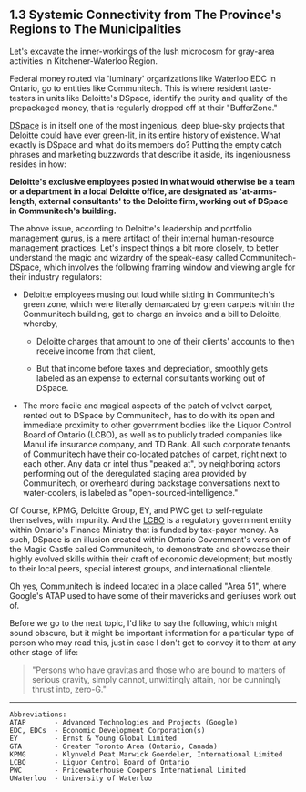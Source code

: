 ## 1.3 Systemic Connectivity from The Province's Regions to The Municipalities 

Let's excavate the inner-workings of the lush microcosm for gray-area activities in Kitchener-Waterloo Region.

Federal money routed via 'luminary' organizations like Waterloo EDC in Ontario, go to entities like Communitech. This is where resident taste-testers in units like Deloitte's DSpace, identify the purity and quality of the prepackaged money, that is regularly dropped off at their "BufferZone."

[DSpace](https://www2.deloitte.com/ca/en/pages/technology/articles/creative-collision-with-communitech.html) is in itself one of the most ingenious, deep blue-sky projects that Deloitte could have ever green-lit, in its entire history of existence. What exactly is DSpace and what do its members do? Putting the empty catch phrases and marketing buzzwords that describe it aside, its ingeniousness resides in how: 

**Deloitte's exclusive employees posted in what would otherwise be a team or a department in a local Deloitte office, are designated as 'at-arms-length, external consultants' to the Deloitte firm, working out of DSpace in Communitech's building.** 

The above issue, according to Deloitte's leadership and portfolio management gurus, is a mere artifact of their internal human-resource management practices. Let's inspect things a bit more closely, to better understand the magic and wizardry of the speak-easy called Communitech-DSpace, which involves the following framing window and viewing angle for their industry regulators:

- Deloitte employees musing out loud while sitting in Communitech's green zone, which were literally demarcated by green carpets within the Communitech building, get to charge an invoice and a bill to Deloitte, whereby,  

    - Deloitte charges that amount to one of their clients' accounts to then receive income from that client,  

    - But that income before taxes and depreciation, smoothly gets labeled as an expense to external consultants working out of DSpace.  

- The more facile and magical aspects of the patch of velvet carpet, rented out to DSpace by Communitech, has to do with its open and immediate proximity to other government bodies like the Liquor Control Board of Ontario (LCBO), as well as to publicly traded companies like ManuLife insurance company, and TD Bank. All such corporate tenants of Communitech have their co-located patches of carpet, right next to each other. Any data or intel thus "peaked at", by neighboring actors performing out of the deregulated staging area provided by Communitech, or overheard during backstage conversations next to water-coolers, is labeled as "open-sourced-intelligence."

Of Course, KPMG, Deloitte Group, EY, and PWC get to self-regulate themselves, with impunity. And the [LCBO](https://en.wikipedia.org/wiki/Liquor_Control_Board_of_Ontario) is a regulatory government entity within Ontario's Finance Ministry that is funded by tax-payer money. As such, DSpace is an illusion created within Ontario Government's version of the Magic Castle called Communitech, to demonstrate and showcase their highly evolved skills within their craft of economic development; but mostly to their local peers, special interest groups, and international clientele. 

Oh yes, Communitech is indeed located in a place called "Area 51", where Google's ATAP used to have some of their mavericks and geniuses work out of.

Before we go to the next topic, I'd like to say the following, which might sound obscure, but it might be important information for a particular type of person who may read this, just in case I don't get to convey it to them at any other stage of life: 

> "Persons who have gravitas and those who are bound to matters of serious gravity, simply cannot, unwittingly attain, nor be cunningly thrust into, zero-G."

---

```
Abbreviations:
ATAP       - Advanced Technologies and Projects (Google)
EDC, EDCs  - Economic Development Corporation(s) 
EY         - Ernst & Young Global Limited
GTA        - Greater Toronto Area (Ontario, Canada)
KPMG       - Klynveld Peat Marwick Goerdeler, International Limited 
LCBO       - Liquor Control Board of Ontario
PWC        - Pricewaterhouse Coopers International Limited 
UWaterloo  - University of Waterloo

```